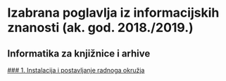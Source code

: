 # Izabrana poglavlja iz informacijskih znanosti (ak. god. 2018./2019.)

## Informatika za knjižnice i arhive

[### 1. Instalacija i postavljanje radnoga okružja](1-radno-okruzje.md)


